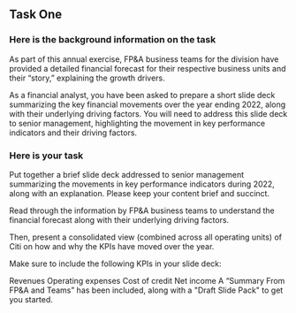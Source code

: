 ## Task One 
### Here is the background information on the task

As part of this annual exercise, FP&A business teams for the division have provided a detailed financial forecast for their respective business units and their “story,” explaining the growth drivers. 

As a financial analyst, you have been asked to prepare a short slide deck summarizing the key financial movements over the year ending 2022, along with their underlying driving factors. You will need to address this slide deck to senior management, highlighting the movement in key performance indicators and their driving factors.

### Here is your task
Put together a brief slide deck addressed to senior management summarizing the movements in key performance indicators during 2022, along with an explanation. Please keep your content brief and succinct.

Read through the information by FP&A business teams to understand the financial forecast along with their underlying driving factors. 

Then, present a consolidated view (combined across all operating units) of Citi on how and why the KPIs have moved over the year. 

Make sure to include the following KPIs in your slide deck:

Revenues
Operating expenses 
Cost of credit 
Net income
A “Summary From FP&A and Teams” has been included, along with a "Draft Slide Pack" to get you started.